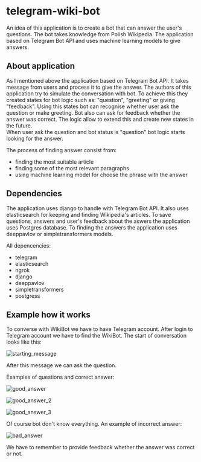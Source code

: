 # telegram-wiki-bot

An idea of this application is to create a bot that can answer the user's questions. The bot takes knowledge from Polish 
Wikipedia. The application based on Telegram Bot API and uses machine learning models to give answers.

## About application

As I mentioned above the application based on Telegram Bot API. It takes message from users and process it to give the 
answer. The authors of this application try to simulate the conversation with bot. To achieve this they created states 
for bot logic such as: "question", "greeting" or giving "feedback". Using this states bot can recognise whether user ask the 
question or make greeting. Bot also can ask for feedback whether the answer was correct. The logic allow to extend this and 
create new states in the future.\
When user ask the question and bot status is "question" bot logic starts looking for the answer.

The process of finding answer consist from:
* finding the most suitable article
* finding some of the most relevant paragraphs
* using machine learning model for choose the phrase with the answer

## Dependencies

The application uses django to handle with Telegram Bot API.
It also uses elasticsearch for keeping and finding Wikipedia's articles.
To save questions, answers and user's feedback about the aswers the application uses Postgres database.
To finding the answers the application uses deeppavlov or simpletransformers models.

All depencencies:
* telegram
* elasticsearch
* ngrok
* django
* deeppavlov
* simpletransformers
* postgress

## Example how it works

To converse with WikiBot we have to have Telegram account. After login to Telegram account we have to find the WikiBot.
The start of conversation looks like this:

![starting_message](https://user-images.githubusercontent.com/55924004/93598011-53018d80-f9bc-11ea-9510-3c4d32c1956d.PNG)

After this message we can ask the question.

Examples of questions and correct answer:

![good_answer](https://user-images.githubusercontent.com/55924004/93597971-411fea80-f9bc-11ea-981f-3df07ccc3acf.PNG)

![good_answer_2](https://user-images.githubusercontent.com/55924004/93597976-41b88100-f9bc-11ea-8985-150aef3e4ea6.jpg)

![good_answer_3](https://user-images.githubusercontent.com/55924004/93597977-42511780-f9bc-11ea-8657-fc7fa8763524.jpg)

Of course bot don't know everything. An example of incorrect answer:

![bad_answer](https://user-images.githubusercontent.com/55924004/93597970-3feebd80-f9bc-11ea-90fc-20f50cfe40a4.jpg)

We have to remember to provide feedback whether the answer was correct or not.
